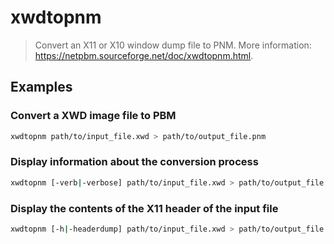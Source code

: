 # xwdtopnm

> Convert an X11 or X10 window dump file to PNM. More information: <https://netpbm.sourceforge.net/doc/xwdtopnm.html>.

## Examples

### Convert a XWD image file to PBM

```bash
xwdtopnm path/to/input_file.xwd > path/to/output_file.pnm
```

### Display information about the conversion process

```bash
xwdtopnm [-verb|-verbose] path/to/input_file.xwd > path/to/output_file.pnm
```

### Display the contents of the X11 header of the input file

```bash
xwdtopnm [-h|-headerdump] path/to/input_file.xwd > path/to/output_file.pnm
```
